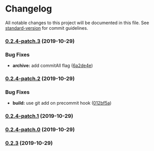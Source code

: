# Changelog

All notable changes to this project will be documented in this file. See [standard-version](https://github.com/conventional-changelog/standard-version) for commit guidelines.

### [0.2.4-patch.3](https://github.com/feryardiant/wpdev/compare/v0.2.4-patch.2...v0.2.4-patch.3) (2019-10-29)


### Bug Fixes

* **archive:** add commitAll flag ([6a2de4e](https://github.com/feryardiant/wpdev/commit/6a2de4ec49930ac002ea1d2847e9d6c6ec4d4995))

### [0.2.4-patch.2](https://github.com/feryardiant/wpdev/compare/v0.2.4-patch.1...v0.2.4-patch.2) (2019-10-29)


### Bug Fixes

* **build:** use git add on precommit hook ([012bf5a](https://github.com/feryardiant/wpdev/commit/012bf5a827ee97a6121221a6a372577be736cf86))

### [0.2.4-patch.1](https://github.com/feryardiant/wpdev/compare/v0.2.4-patch.0...v0.2.4-patch.1) (2019-10-29)

### [0.2.4-patch.0](https://github.com/feryardiant/wpdev/compare/v0.2.3...v0.2.4-patch.0) (2019-10-29)

### [0.2.3](https://github.com/feryardiant/wpdev/compare/v0.2.2...v0.2.3) (2019-10-29)
